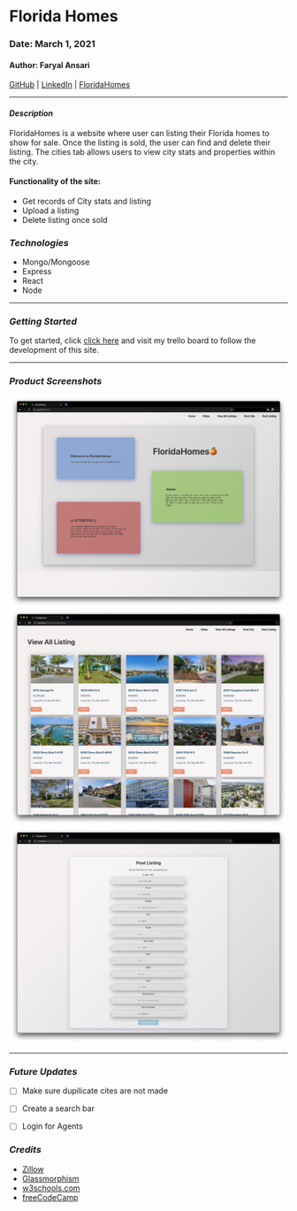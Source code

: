 # Florida Homes 

### Date: March 1, 2021

#### Author: Faryal Ansari

[GitHub](https://github.com/f-ansari) | 
[LinkedIn](https://www.linkedin.com/in/faryal-a-43505b154/) |
[FloridaHomes](https://limitless-hollows-75506.herokuapp.com/)

***

#### ***Description***

FloridaHomes is a website where user can listing their Florida homes to show for sale. Once the listing is sold, the user can find and delete their listing. The cities tab allows users to view city stats and properties within the city.

#### Functionality of the site: 
  * Get records of City stats and listing
  * Upload a listing 
  * Delete listing once sold


### ***Technologies***

* Mongo/Mongoose
* Express
* React
* Node

***

### ***Getting Started***

To get started, click [click here](https://trello.com/b/vNG8rF7Z/floridahomes) and visit my trello board to follow the development of this site.

***

### ***Product Screenshots***

![Home Page](/Images/home_page.png)
![View All Listing](/Images/view_all.png)
![Post Listing](/Images/post_listing.png)

***

### ***Future Updates***

- [ ] Make sure dupilicate cites are not made
- [ ] Create a search bar
- [ ] Login for Agents 


### ***Credits***

* [Zillow](https://www.zillow.com/)
* [Glassmorphism](https://glassmorphism.com/)
* [w3schools.com](https://www.w3schools.com/default.asp)
* [freeCodeCamp](https://www.freecodecamp.org/news/how-to-capitalize-words-in-javascript/)

